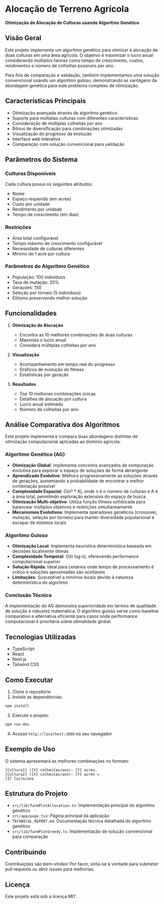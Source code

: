 # Alocação de Terreno Agrícola

**Otimização de Alocação de Culturas usando Algoritmo Genético**

## Visão Geral

Este projeto implementa um algoritmo genético para otimizar a alocação de duas culturas em uma área agrícola. O objetivo é maximizar o lucro anual considerando múltiplos fatores como tempo de crescimento, custos, rendimentos e número de colheitas possíveis por ano.

Para fins de comparação e validação, também implementamos uma solução convencional usando um algoritmo guloso, demonstrando as vantagens da abordagem genética para este problema complexo de otimização.

## Características Principais

- Otimização avançada através de algoritmo genético
- Suporte para múltiplas culturas com diferentes características
- Consideração de múltiplas colheitas por ano
- Bônus de diversificação para combinações otimizadas
- Visualização do progresso da evolução
- Interface web interativa
- Comparação com solução convencional para validação

## Parâmetros do Sistema

### Culturas Disponíveis
Cada cultura possui os seguintes atributos:
- Nome
- Espaço requerido (em acres)
- Custo por unidade
- Rendimento por unidade
- Tempo de crescimento (em dias)

### Restrições
- Área total configurável
- Tempo máximo de crescimento configurável
- Necessidade de culturas diferentes
- Mínimo de 1 acre por cultura

### Parâmetros do Algoritmo Genético
- População: 100 indivíduos
- Taxa de mutação: 20%
- Gerações: 150
- Seleção por torneio (5 indivíduos)
- Elitismo preservando melhor solução

## Funcionalidades

1. **Otimização de Alocação**
   - Encontra as 10 melhores combinações de duas culturas
   - Maximiza o lucro anual
   - Considera múltiplas colheitas por ano

2. **Visualização**
   - Acompanhamento em tempo real do progresso
   - Gráficos de evolução do fitness
   - Estatísticas por geração

3. **Resultados**
   - Top 10 melhores combinações únicas
   - Detalhes de alocação por cultura
   - Lucro anual estimado
   - Número de colheitas por ano

## Análise Comparativa dos Algoritmos

Este projeto implementa e compara duas abordagens distintas de otimização computacional aplicadas ao domínio agrícola:

### Algoritmo Genético (AG)
- **Otimização Global**: Implementa conceitos avançados de computação evolutiva para explorar o espaço de soluções de forma abrangente
- **Aprendizado Evolutivo**: Melhora progressivamente as soluções através de gerações, aumentando a probabilidade de encontrar a melhor combinação possível
- **Complexidade Espacial**: O(n² * A), onde n é o número de culturas e A é a área total, permitindo exploração extensiva do espaço de busca
- **Otimização Multi-objetivo**: Utiliza função fitness sofisticada para balancear múltiplos objetivos e restrições simultaneamente
- **Mecanismos Evolutivos**: Implementa operadores genéticos (crossover, mutação, seleção por torneio) para manter diversidade populacional e escapar de mínimos locais

### Algoritmo Guloso
- **Otimização Local**: Implementa heurística determinística baseada em decisões localmente ótimas
- **Complexidade Temporal**: O(n log n), oferecendo performance computacional superior
- **Solução Rápida**: Ideal para cenários onde tempo de processamento é crítico e soluções aproximadas são aceitáveis
- **Limitações**: Susceptível a mínimos locais devido à natureza determinística do algoritmo

### Conclusão Técnica
A implementação do AG demonstra superioridade em termos de qualidade de solução e robustez matemática. O algoritmo guloso serve como baseline comparativo e alternativa eficiente para casos onde performance computacional é prioritária sobre otimalidade global.

## Tecnologias Utilizadas

- TypeScript
- React
- Next.js
- Tailwind CSS

## Como Executar

1. Clone o repositório
2. Instale as dependências:
```bash
npm install
```
3. Execute o projeto:
```bash
npm run dev
```
4. Acesse `http://localhost:3000` no seu navegador

## Exemplo de Uso

O sistema apresentará as melhores combinações no formato:
```
[Cultura1] ([X] colheitas/ano): [Y] acres, 
[Cultura2] ([X] colheitas/ano): [Y] acres = 
[Z] lucro/ano
```

## Estrutura do Projeto

- `src/lib/farmPlotAllocation.ts`: Implementação principal do algoritmo genético
- `src/app/page.tsx`: Página principal da aplicação
- `TECHNICAL_REPORT.md`: Documentação técnica detalhada do algoritmo genético
- `src/lib/farmPlotGreedy.ts`: Implementação de solução convencional para comparação

## Contribuindo

Contribuições são bem-vindas! Por favor, sinta-se à vontade para submeter pull requests ou abrir issues para melhorias.

## Licença

Este projeto está sob a licença MIT.
